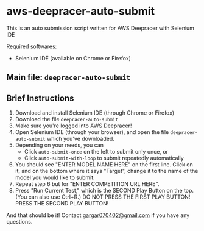 # aws-deepracer-auto-submit
This is an auto submission script written for AWS Deepracer with Selenium IDE

Required softwares:
- Selenium IDE (available on Chrome or Firefox)

## Main file: `deepracer-auto-submit`

## Brief Instructions
1. Download and install Selenium IDE (through Chrome or Firefox)
2. Download the file `deepracer-auto-submit`
3. Make sure you're logged into AWS Deepracer!
4. Open Selenium IDE (through your browser), and open the file `deepracer-auto-submit` which you've downloaded.
5. Depending on your needs, you can
	- Click `auto-submit-once` on the left to submit only once, or
	- Click `auto-submit-with-loop` to submit repeatedly automatically
6. You should see "ENTER MODEL NAME HERE" on the first line. Click on it, and on the bottom where it says "Target", change it to the name of the model you would like to submit.
7. Repeat step 6 but for "ENTER COMPETITION URL HERE".
8. Press "Run Current Test," which is the SECOND Play Button on the top. (You can also use Ctrl+R.) DO NOT PRESS THE FIRST PLAY BUTTON! PRESS THE SECOND PLAY BUTTON!

And that should be it! Contact gargar070402@gmail.com if you have any questions.